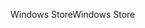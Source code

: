 <span data-ttu-id="9da11-101">Windows Store</span><span class="sxs-lookup"><span data-stu-id="9da11-101">Windows Store</span></span>